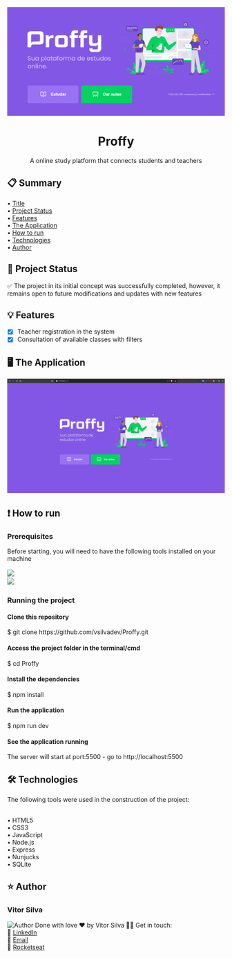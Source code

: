 <img src="https://github.com/vsilvadev/Proffy/blob/master/github_images/proffy.jpg" alt="Proffy Logo">

<h1 align="center">Proffy<a name="title"></a></h1>
<p align="center">A online study platform that connects students and teachers</p>

<h2>📋 Summary</h2>
  • <a href="#title">Title</a> <br>
  • <a href="#project_status">Project Status</a> <br>
  • <a href="#features">Features</a> <br>
  • <a href="#application">The Application</a> <br>
  • <a href="#how-to">How to run</a> <br>
  • <a href="#tech">Technologies</a> <br>
  • <a href="#author">Author</a> <br>

<h2>🚀 Project Status<a name="project_status"></a></h2>
✅ The project in its initial concept was successfully completed, however, it remains open to future modifications and updates with new features


<h2>💡 Features<a name="features"></a></h2>

- [x] Teacher registration in the system
- [x] Consultation of available classes with filters

<h2>🖥 The Application<a name="application"></a></h2>
<img src="https://github.com/vsilvadev/Proffy/blob/master/github_images/proffy_projeto.gif" alt="Running Application">

<h2>❗ How to run<a name="how-to"></a></h2>
<h3>Prerequisites</h3>
Before starting, you will need to have the following tools installed on your machine<br><br>
<a href="https://git-scm.com">
<img src="https://img.shields.io/static/v1?label=Install&message=GIT&color=f14e32&style=for-the-badge"/>
</a>
<br>
<a href="https://nodejs.org">
<img src="https://img.shields.io/static/v1?label=Install&message=NODE.JS&color=43853d&style=for-the-badge"/>
</a>

<h3>Running the project</h3>
<h4>Clone this repository</h4>
$ git clone https://github.com/vsilvadev/Proffy.git

<h4>Access the project folder in the terminal/cmd</h4>
$ cd Proffy

<h4>Install the dependencies</h4>
$ npm install

<h4>Run the application</h4>
$ npm run dev

<h4>See the application running</h4>
<p>The server will start at port:5500 - go to http://localhost:5500</p>

<h2>🛠 Technologies<a name="tech"></a></h2>
The following tools were used in the construction of the project: <br><br>

• HTML5 <br>
• CSS3 <br>
• JavaScript <br>
• Node.js <br>
• Express <br>
• Nunjucks <br>
• SQLite

<h2>⭐ Author<a name="author"></a></h2>

<h3>Vitor Silva</h3> 
<img src="https://avatars3.githubusercontent.com/u/60434378?s=400&u=f3497d52861de514e8a1973fd3dce8132ed7aa8d&v=4" alt="Author" width="100" height="100">
Done with love ❤️ by Vitor Silva 👋🏽 Get in touch: <br>
💼 <a href="https://www.linkedin.com/in/vitor-andre-batista-silva/">LinkedIn</a><br>
📧 <a href="mailto:vitorabsilva10@gmail.com">Email</a><br>
🚀 <a href="https://app.rocketseat.com.br/me/function">Rocketseat</a>
